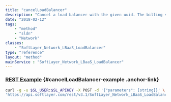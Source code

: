 ```yaml
---
title: "cancelLoadBalancer"
description: "Cancel a load balancer with the given uuid. The billing system will execute the deletion of load balancer and all objects associated with it such as load balancer appliances, listeners, pools and members in the background. "
date: "2018-02-12"
tags:
    - "method"
    - "sldn"
    - "Network"
classes:
    - "SoftLayer_Network_LBaaS_LoadBalancer"
type: "reference"
layout: "method"
mainService : "SoftLayer_Network_LBaaS_LoadBalancer"
---
```


### [REST Example](#cancelLoadBalancer-example) <a href="/article/rest/"><i class="fas fa-question"></i></a> {#cancelLoadBalancer-example .anchor-link} 
```bash
curl -g -u $SL_USER:$SL_APIKEY -X POST -d '{"parameters": [string]}' \
'https://api.softlayer.com/rest/v3.1/SoftLayer_Network_LBaaS_LoadBalancer/cancelLoadBalancer'
```
